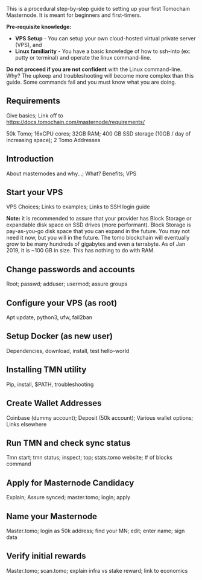 This is a procedural step-by-step guide to setting up your first Tomochain Masternode.
It is meant for beginners and first-timers.

**Pre-requisite knowledge:**
 * **VPS Setup** - You can setup your own cloud-hosted virtual private server (VPS), and 
 * **Linux familiarity** - You have a basic knowledge of how to ssh-into (ex: putty or terminal) and operate the linux command-line.

**Do not proceed if you are not confident** with the Linux command-line.
Why?
The upkeep and troubleshooting will become more complex than this guide. 
Some commands fail and you must know what you are doing.

## Requirements
Give basics; Link off to https://docs.tomochain.com/masternode/requirements/

50k Tomo; 16xCPU cores; 32GB RAM; 400 GB SSD storage (10GB / day of increasing space); 2 Tomo Addresses

## Introduction
About masternodes and why...; What? Benefits; VPS

## Start your VPS
VPS Choices; Links to examples; Links to SSH login guide

**Note:** it is recommended to assure that your provider has Block Storage or expandable disk space on SSD drives (more performant).
Block Storage is pay-as-you-go disk space that you can expand in the future.
You may not need it now, but you will in the future.
The tomo blockchain will eventually grow to be many hundreds of gigabytes and even a terrabyte.
As of Jan 2019, it is ~100 GB in size. This has nothing to do with RAM.

## Change passwords and accounts
Root; passwd; adduser; usermod; assure groups

## Configure your VPS (as root)
Apt update, python3, ufw, fail2ban

## Setup Docker (as new user)
Dependencies, download, install, test hello-world

## Installing TMN utility
Pip, install, $PATH, troubleshooting

## Create Wallet Addresses
Coinbase (dummy account); Deposit (50k account); Various wallet options; Links elsewhere

## Run TMN and check sync status
Tmn start; tmn status; inspect; top; stats.tomo website; # of blocks command

## Apply for Masternode Candidacy
Explain; Assure synced; master.tomo; login; apply

## Name your Masternode
Master.tomo; login as 50k address; find your MN; edit; enter name; sign data

## Verify initial rewards
Master.tomo; scan.tomo; explain infra vs stake reward; link to economics

